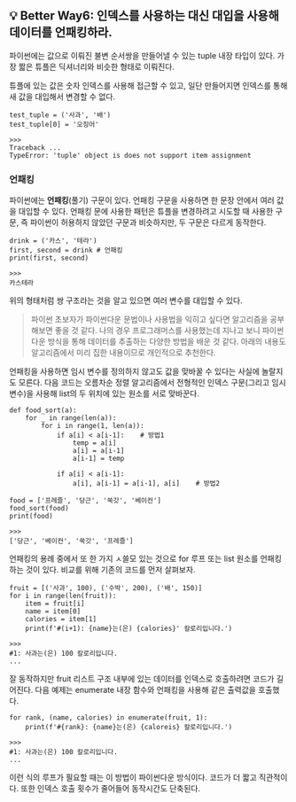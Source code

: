 ## 💡 Better Way6: 인덱스를 사용하는 대신 대입을 사용해 데이터를 언패킹하라.

파이썬에는 값으로 이뤄진 불변 순서쌍을 만들어낼 수 있는 tuple 내장 타입이 있다. 가장 짧은 튜플은 딕셔너리와 비슷한 형태로 이뤄진다.

튜플에 있는 값은 숫자 인덱스를 사용해 접근할 수 있고, 일단 만들어지면 인덱스를 통해 새 값을 대입해서 변경할 수 없다.

```
test_tuple = ('사과', '배')
test_tuple[0] = '오징어'

>>>
Traceback ...
TypeError: 'tuple' object is does not support item assignment
```

### 언패킹
파이썬에는 **언패킹**(풀기) 구문이 있다. 언패킹 구문을 사용하면 한 문장 안에서 여러 값을 대입할 수 있다. 언패킹 문에 사용한 패턴은 튜플을 변경하려고 시도할 때 사용한 구문, 즉 파이썬이 허용하지 않았던 구문과 비슷하지만, 두 구문은 다르게 동작한다.

```
drink = ('카스', '테라')
first, second = drink # 언패킹
print(first, second)

>>>
카스테라
```

위의 형태처럼 쌍 구조라는 것을 알고 있으면 여러 변수를 대입할 수 있다.

> 파이썬 초보자가 파이썬다운 문법이나 사용법을 익히고 싶다면 알고리즘을 공부해보면 좋을 것 같다. 나의 경우 프로그래머스를 사용했는데 지나고 보니 파이썬다운 방식을 통해 데이터를 추출하는 다양한 방법을 배운 것 같다. 아래의 내용도 알고리즘에서 미리 집한 내용이므로 개인적으로 추천한다.

언패킹을 사용하면 임시 변수를 정의하지 않고도 값을 맞바꿀 수 있다는 사실에 놀랄지도 모른다. 다음 코드는 오름차순 정렬 알고리즘에서 전형적인 인덱스 구문(그리고 임시 변수)을 사용해 list의 두 위치에 있는 원소를 서로 맞바꾼다.

```
def food_sort(a):
    for _ in range(len(a)):
        for i in range(1, len(a)):
            if a[i] < a[i-1]:    # 방법1
                temp = a[i]
                a[i] = a[i-1]
                a[i-1] = temp

            if a[i] < a[i-1]:
                a[i], a[i-1] = a[i-1], a[i]    # 방법2

food = ['프레즐', '당근', '쑥갓', '베이컨']
food_sort(food)
print(food)

>>>
['당근', '베이컨', '쑥갓', '프레즐']
```

언패킹의 용례 중에서 또 한 가지 ㅅ쓸모 있는 것으로 for 루프 또는 list 원소를 언패킹하는 것이 있다. 비교를 위해 기존의 코드를 먼저 살펴보자.

```
fruit = [('사과', 100), ('수박', 200), ('배', 150)]
for i in range(len(fruit)):
    item = fruit[i]
    name = item[0]
    calories = item[1]
    print(f'#(i+1): {name}는(은) {calories}' 칼로리입니다.')

>>>
#1: 사과는(은) 100 칼로리입니다.
...
```

잘 동작하지만 fruit 리스트 구조 내부에 있는 데이터를 인덱스로 호출하려면 코드가 길어진다. 다음 예제는 enumerate 내장 함수와 언패킹을 사용해 같은 출력값을 호출했다.

```
for rank, (name, calories) in enumerate(fruit, 1):
    print(f'#{rank}: {name}는(은) {caloreis} 칼로리입니다.')

>>>
#1: 사과는(은) 100 칼로리입니다.
...
```

이런 식의 루프가 필요할 때는 이 방법이 파이썬다운 방식이다. 코드가 더 짧고 직관적이다. 또한 인덱스 호출 횟수가 줄어들어 동작시간도 단축된다.